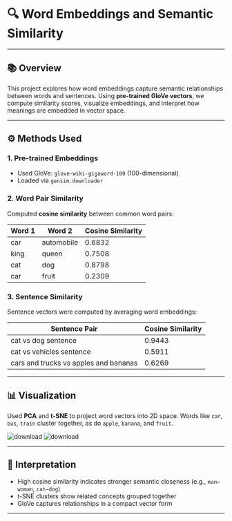 # 🔍 Word Embeddings and Semantic Similarity
---

## 📚 Overview

This project explores how word embeddings capture semantic relationships between words and sentences. Using **pre-trained GloVe vectors**, we compute similarity scores, visualize embeddings, and interpret how meanings are embedded in vector space.

---

## ⚙️ Methods Used

### 1. **Pre-trained Embeddings**
- Used GloVe: `glove-wiki-gigaword-100` (100-dimensional)
- Loaded via `gensim.downloader`

### 2. **Word Pair Similarity**
Computed **cosine similarity** between common word pairs:

| Word 1     | Word 2     | Cosine Similarity |
|------------|------------|-------------------|
| car        | automobile | 0.6832            |
| king       | queen      | 0.7508            |
| cat        | dog        | 0.8798            |
| car        | fruit      | 0.2309            |

### 3. **Sentence Similarity**
Sentence vectors were computed by averaging word embeddings:

| Sentence Pair                                     | Cosine Similarity |
|--------------------------------------------------|-------------------|
| cat vs dog sentence                              | 0.9443            |
| cat vs vehicles sentence                         | 0.5911            |
| cars and trucks vs apples and bananas            | 0.6269            |

---

## 📊 Visualization

Used **PCA** and **t-SNE** to project word vectors into 2D space. Words like `car`, `bus`, `train` cluster together, as do `apple`, `banana`, and `fruit`.


![download](https://github.com/user-attachments/assets/568556ee-721d-4905-926d-8782ad3e3d1d)
![download](https://github.com/user-attachments/assets/4c85536b-64c2-47fd-bb79-efa911e3e9bd)

---

## 🧠 Interpretation

- High cosine similarity indicates stronger semantic closeness (e.g., `man–woman`, `cat–dog`)
- t-SNE clusters show related concepts grouped together
- GloVe captures relationships in a compact vector form

---

